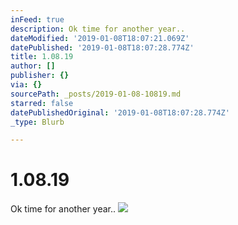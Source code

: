 ```yaml
---
inFeed: true
description: Ok time for another year..
dateModified: '2019-01-08T18:07:21.069Z'
datePublished: '2019-01-08T18:07:28.774Z'
title: 1.08.19
author: []
publisher: {}
via: {}
sourcePath: _posts/2019-01-08-10819.md
starred: false
datePublishedOriginal: '2019-01-08T18:07:28.774Z'
_type: Blurb

---
```

# 1.08.19

Ok time for another year..
![](https://the-grid-user-content.s3-us-west-2.amazonaws.com/ef9166b5-e216-4ea0-9644-4d2836f12f97.png)